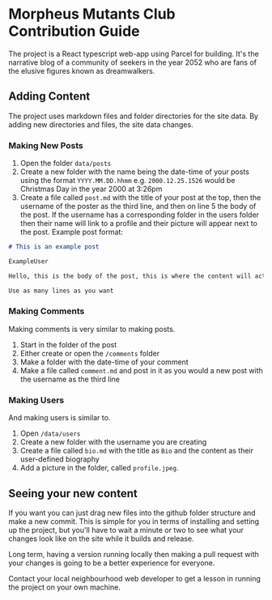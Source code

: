 # Morpheus Mutants Club Contribution Guide

The project is a React typescript web-app using Parcel for building. It's the narrative blog of a community of seekers in the year 2052 who are fans of the elusive figures known as dreamwalkers.

## Adding Content

The project uses markdown files and folder directories for the site data. By adding new directories and files, the site data changes.

### Making New Posts

1. Open the folder `data/posts`
2. Create a new folder with the name being the date-time of your posts using the format `YYYY.MM.DD.hhmm` e.g. `2000.12.25.1526` would be Christmas Day in the year 2000 at 3:26pm
3. Create a file called `post.md` with the title of your post at the top, then the username of the poster as the third line, and then on line 5 the body of the post. If the username has a corresponding folder in the users folder then their name will link to a profile and their picture will appear next to the post. Example post format:

```markdown
# This is an example post

ExampleUser

Hello, this is the body of the post, this is where the content will actually be.

Use as many lines as you want
```

### Making Comments

Making comments is very similar to making posts.

1. Start in the folder of the post
2. Either create or open the `/comments` folder
3. Make a folder with the date-time of your comment
4. Make a file called `comment.md` and post in it as you would a new post with the username as the third line

### Making Users

And making users is similar to.

1. Open `/data/users`
2. Create a new folder with the username you are creating
3. Create a file called `bio.md` with the title as `Bio` and the content as their user-defined biography
4. Add a picture in the folder, called `profile.jpeg`.

## Seeing your new content

If you want you can just drag new files into the github folder structure and make a new commit. This is simple for you in terms of installing and setting up the project, but you'll have to wait a minute or two to see what your changes look like on the site while it builds and release.

Long term, having a version running locally then making a pull request with your changes is going to be a better experience for everyone.

Contact your local neighbourhood web developer to get a lesson in running the project on your own machine.
